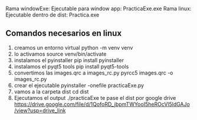 Rama windowExe: Ejecutable para window app: PracticaExe.exe
Rama linux:  Ejecutable dentro de dist: Practica.exe


## Comandos necesarios en linux


1. creamos un entorno virtual
  python -m venv venv
2. lo activamos
   source venv/bin/activate
3. instalamos el pyinstaller
  pip install pyinstaller
4.  instalamos el pyqt5 tools
   pip install pyqt5-tools
5.  convertimos las images.qrc a images_rc.py
  pyrcc5 images.qrc -o images_rc.py
6. crear el ejecutable
  pyinstaller -onefile practicaExe.py
7.  vamos a la carpeta dist
  cd dist
8. Ejecutamos el output
   ./practicaExe
te pase el dist por google drive
https://drive.google.com/file/d/1QofoRD_jbpmTWYooI5heROcVl5ldGAJo/view?usp=drive_link
